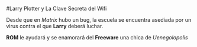 #Larry Plotter y La Clave Secreta del Wifi

Desde que en *Matrix* hubo un bug, la escuela se encuentra asediada por un virus contra el que **Larry** deberá luchar.


**ROM** le ayudará y se enamorará del **Freeware** una chica de *Uenegolopolis*